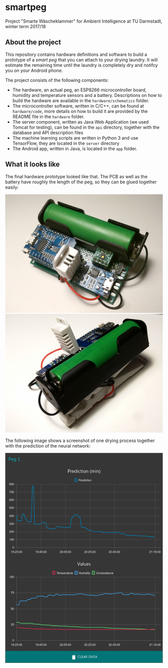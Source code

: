# smartpeg
Project "Smarte Wäscheklammer" for Ambient Intelligence at TU Darmstadt, winter term 2017/18

## About the project
This repository contains hardware definitions and software to build a prototype of a _smart peg_ that you can attach to your
drying laundry. It will estimate the remaining time until the laundry is completely dry and notifcy you on your Android phone.

The project consists of the following components:

- The hardware, an actual peg, an ESP8266 microcontroller board, humidity and temperature sensors and a battery. Descriptions on
how to build the hardware are available in the `hardware/schematics` folder.
- The microcontroller software, written in C/C++, can be found at `hardware/code`, more details on how to build it are provided
by the README file in the `hardware` folder.
- The server component, written as Java Web Application (we used Tomcat for testing), can be found in the `api` directory,
together with the database and API description files
- The machine learning scripts are written in Python 3 and use TensorFlow, they are located in the `server` directory
- The Android app, written in Java, is located in the `app` folder.

## What it looks like

The final hardware prototype looked like that. The PCB as well as the battery have roughly the length of the peg, so they can be glued together easily:

![Front view of the final hardware prototype](https://github.com/fhessel/smartpeg/blob/master/hardware/schematics/smartpeg_final1.jpg?raw=true)
![Rear view of the final hardware prototype](https://github.com/fhessel/smartpeg/blob/master/hardware/schematics/smartpeg_final2.jpg?raw=true)

The following image shows a screenshot of one drying process together with the prediction of the neural network:

![Prediction and measurement values](https://github.com/fhessel/smartpeg/blob/master/server/example_trace.png?raw=true)